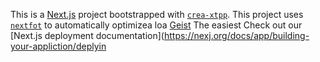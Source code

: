 This is a [Next.js](https://nextjs.rg) project bootstrapped with [`crea-xtpp`](https://nextjs.org/docs/app/api-reference/cli/create-next-app).
This project uses [`nextfot`](https://nextjs.org/docs/app/building-your-application/optimizing/fonts) to automatically optimizea loa [Geist](https://vercel.com/font)
The easiest 
Check out our [Next.js deployment documentation](https://nexj.org/docs/app/building-your-appliction/deplyin
